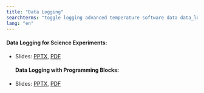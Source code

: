 ```yaml
---
title: "Data Logging"
searchterms: "toggle logging advanced temperature software data data_logging live_data_logging remote_data_logging brick_data_logging temperature_sensor autonomous_data_logging data_logging_block rotation_sensor"
lang: "en"
---
```

 <h4>Data Logging for Science Experiments:</h4>
 <ul>
 <li class="ng-binding">Slides:
 <a href="ProgrammingLessons/advanced/DataLoggingTemp.pptx">PPTX</a>,
 <a href="ProgrammingLessons/advanced/DataLoggingTemp.pdf">PDF</a>
 </li>
  <h4>Data Logging with Programming Blocks:</h4>
 <li class="ng-binding">Slides:
 <a href="ProgrammingLessons/advanced/DataLoggingTurns.pptx">PPTX</a>,
 <a href="ProgrammingLessons/advanced/DataLoggingTurns.pdf">PDF</a>
 </li>
 </ul>

